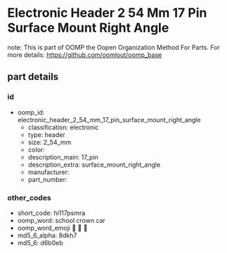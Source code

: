 # Electronic Header 2 54 Mm 17 Pin Surface Mount Right Angle  

note: This is part of OOMP the Oopen Organization Method For Parts. For more details: https://github.com/oomlout/oomp_base

##  part details





### id
* oomp_id: electronic_header_2_54_mm_17_pin_surface_mount_right_angle
  * classification: electronic
  * type: header
  * size: 2_54_mm
  * color: 
  * description_main: 17_pin
  * description_extra: surface_mount_right_angle
  * manufacturer: 
  * part_number: 

### other_codes
* short_code: hi117psmra
* oomp_word: school crown car
* oomp_word_emoji :school: :crown: :car:
* md5_6_alpha: 8dkh7
* md5_6: d6b0eb